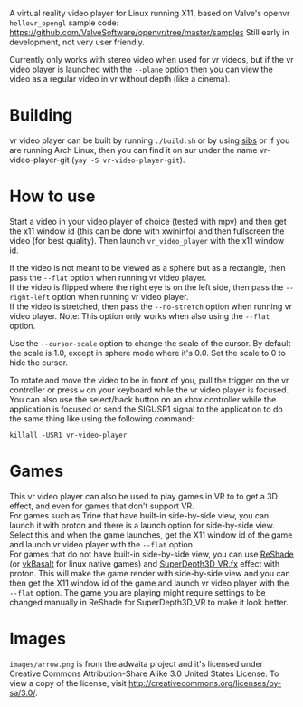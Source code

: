 A virtual reality video player for Linux running X11, based on Valve's openvr `hellovr_opengl` sample code: https://github.com/ValveSoftware/openvr/tree/master/samples
Still early in development, not very user friendly.

Currently only works with stereo video when used for vr videos, but if the vr video player is launched with the `--plane` option then you can view
the video as a regular video in vr without depth (like a cinema).

# Building
vr video player can be built by running `./build.sh` or by using [sibs](https://github.com/DEC05EBA/sibs) or if you are running Arch Linux, then you can find it on aur under the name vr-video-player-git (`yay -S vr-video-player-git`).

# How to use
Start a video in your video player of choice (tested with mpv) and then get the x11 window id (this can be done with xwininfo) and then fullscreen the video (for best quality).
Then launch `vr_video_player` with the x11 window id.

If the video is not meant to be viewed as a sphere but as a rectangle, then pass the `--flat` option when running vr video player.\
If the video is flipped where the right eye is on the left side, then pass the `--right-left` option when running vr video player.\
If the video is stretched, then pass the `--no-stretch` option when running vr video player. Note: This option only works when also using the `--flat` option.

Use the `--cursor-scale` option to change the scale of the cursor. By default the scale is 1.0, except in sphere mode where it's 0.0. Set the scale to 0 to hide the cursor.

To rotate and move the video to be in front of you, pull the trigger on the vr controller or press `w` on your keyboard while the vr video player is focused. You can also use the select/back button on an xbox controller while the application is focused or send the SIGUSR1 signal to the application to do the same thing like using the following command:

```
killall -USR1 vr-video-player
```

# Games
This vr video player can also be used to play games in VR to to get a 3D effect, and even for games that don't support VR.\
For games such as Trine that have built-in side-by-side view, you can launch it with proton and there is a launch option for side-by-side view. Select this and when the game launches, get the X11 window id of the game
and launch vr video player with the `--flat` option.\
For games that do not have built-in side-by-side view, you can use [ReShade](https://reshade.me/) (or [vkBasalt](https://github.com/DadSchoorse/vkBasalt) for linux native games) and [SuperDepth3D_VR.fx](https://github.com/BlueSkyDefender/Depth3D) effect with proton. This will make the game render with side-by-side view and you can then get the X11 window id of the game and launch vr video player with the `--flat` option. The game you are playing might require settings to be changed manually in ReShade for SuperDepth3D_VR to make it look better.

# Images
`images/arrow.png` is from the adwaita project and it's licensed under Creative Commons Attribution-Share Alike 3.0 United States License. To view a copy of the license, visit http://creativecommons.org/licenses/by-sa/3.0/.